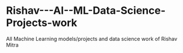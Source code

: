 # Rishav---AI--ML-Data-Science-Projects-work
All Machine Learning models/projects and data science work of Rishav Mitra
